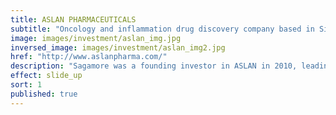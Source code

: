 ```yaml
---
title: ASLAN PHARMACEUTICALS
subtitle: "Oncology and inflammation drug discovery company based in Singapore, Taipei and Shanghai"
image: images/investment/aslan_img.jpg
inversed_image: images/investment/aslan_img2.jpg
href: "http://www.aslanpharma.com/"
description: "Sagamore was a founding investor in ASLAN in 2010, leading the Series A investment alongside its affiliate fund BV Healthcare.  The Series B financing was led by Shanghai-based Cenova Ventures with participation from Morningside Group and Taiwan-based XinChen Ventures followed by a Series C led by Singapore-based Temasek.."
effect: slide_up
sort: 1
published: true
---
```


